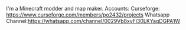 I'm a Minecraft modder and map maker.
Accounts:
Curseforge: https://www.curseforge.com/members/po2432/projects
Whatsapp Channel:https://whatsapp.com/channel/0029Vb8xyFi30LKYaqDGPA1W
